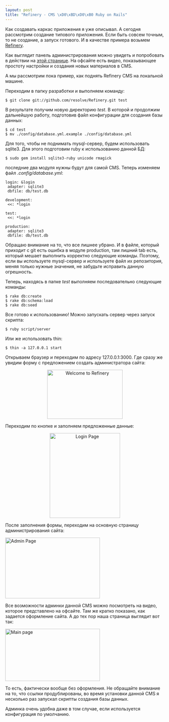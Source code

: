 ```yaml
--- 
layout: post
title: "Refinery - CMS \xD0\xBD\xD0\xB0 Ruby on Rails"
---
```

Как создавать каркас приложения я уже описывал. А сегодня рассмотрим создание типового приложения. Если быть совсем точным, то не создание, а запуск готового. И в качестве примера возьмем <a href="http://www.refinerycms.com/" target="_blank">Refinery</a>.

Как выглядит панель администрирования можно увидеть и попробовать в действии на <a href="http://demo.refinerycms.com/admin" target="_blank">этой странице</a>. На офсайте есть видео, показывающее простоту настройки и создания новых материалов в CMS.

А мы рассмотрим пока пример, как поднять Refinery CMS на локальной машине.
<!--more-->
Переходим в папку разработки и выполняем команду:
<pre><code>$ git clone git://github.com/resolve/Refinery.git test</code></pre>

В результате получим новую директорию <em>test</em>. В которой и продолжим дальнейшую работу, подготовив файл конфигурации для создания базы данных:
<pre><code>$ cd test
$ mv ./config/database.yml.example ./config/database.yml</code></pre>

Для того, чтобы не поднимать mysql-сервер, будем использовать sqlite3. Для этого подготовим ruby к использованию данной БД:
<pre><code>$ sudo gem install sqlite3-ruby unicode rmagick</code></pre>

последние два модуля нужны будут для самой CMS. Теперь изменяем файл <em>.config/database.yml</em>:
<pre><code>login: &amp;login
 adapter: sqlite3
 dbfile: db/test.db

development:
 &lt;&lt;: *login

test:
 &lt;&lt;: *login

production:
 adapter: sqlite3
 dbfile: db/test.db</code></pre>

Обращаю внимание на то, что все лишнее убрано. И в файле, который приходит с git есть ошибка в модуле production, там лишний tab есть, который мешает выполнить корректно следующие команды. Поэтому, если вы используете mysql-сервер и используете файл их репозитория, меняя только нужные значения, не забудьте исправить данную огрешность.

Теперь, находясь в папке <em>test</em> выполняем последовательно следующие команды:
<pre><code>$ rake db:create
$ rake db:schema:load
$ rake db:seed</code></pre>

Все готово к использованию! Можно запускать сервер через запуск скрипта:
<pre><code>$ ruby script/server</code></pre>

Или же использовать thin:
<pre><code>$ thin -a 127.0.0.1 start</code></pre>

Открываем браузер и переходим по адресу 127.0.0.1:3000. Где сразу же увидим форму с предложением создать администратора сайта:
<p style="text-align: center;"><a href="http://static.juev.ru/2009/07/2009-07-21-141546_1280x1024_scrot.png"><img class="aligncenter size-full wp-image-451" title="Welcome to Refinery" src="http://static.juev.ru/2009/07/2009-07-21-141546_1280x1024_scrot.png" alt="Welcome to Refinery" width="239" height="155" /></a></p>
<p style="text-align: left;">Переходим по кнопке и заполняем предложенные данные:</p>
<p style="text-align: center;"><a href="http://static.juev.ru/2009/07/2009-07-21-141554_1280x1024_scrot.png"><img class="aligncenter size-full wp-image-452" title="Login Page" src="http://static.juev.ru/2009/07/2009-07-21-141554_1280x1024_scrot.png" alt="Login Page" width="223" height="268" /></a></p>
<p style="text-align: left;">После заполнения формы, переходим на основную страницу администрирования сайта:</p>

<a href="http://static.juev.ru/2009/07/2009-07-21-141606_1280x1024_scrot.png"><img class="aligncenter size-medium wp-image-453" title="Admin Page" src="http://static.juev.ru/2009/07/2009-07-21-141606_1280x1024_scrot-300x192.png" alt="Admin Page" width="300" height="192" /></a>

Все возможности админки данной CMS можно посмотреть на видео, которое представлено на офсайте. Там же кратко показано, как задается оформление сайта. А до тех пор наша страница выглядит вот так:

<a href="http://static.juev.ru/2009/07/2009-07-21-142159_1280x1024_scrot.png"><img class="aligncenter size-medium wp-image-454" title="Main page" src="http://static.juev.ru/2009/07/2009-07-21-142159_1280x1024_scrot-300x165.png" alt="Main page" width="300" height="165" /></a>

То есть, фактически вообще без оформления. Не обращайте внимание на то, что ссылки продублированы, во время установки данной CMS я несколько раз запускал скрипты создания базы данных.

Админка очень удобна даже в том случае, если используется конфигурация по умолчанию.
